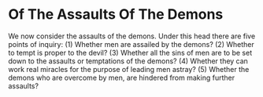 # Of The Assaults Of The Demons

We now consider the assaults of the demons. Under this head there are five points of inquiry:
(1) Whether men are assailed by the demons?
(2) Whether to tempt is proper to the devil?
(3) Whether all the sins of men are to be set down to the assaults or temptations of the demons?
(4) Whether they can work real miracles for the purpose of leading men astray?
(5) Whether the demons who are overcome by men, are hindered from making further assaults?